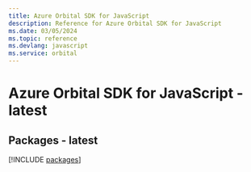 ```yaml
---
title: Azure Orbital SDK for JavaScript
description: Reference for Azure Orbital SDK for JavaScript
ms.date: 03/05/2024
ms.topic: reference
ms.devlang: javascript
ms.service: orbital
---
```

# Azure Orbital SDK for JavaScript - latest
## Packages - latest
[!INCLUDE [packages](orbital-index.md)]